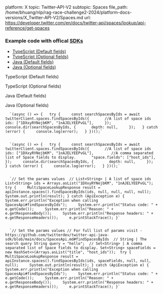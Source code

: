 platform: X
topic: Twitter-API-V2
subtopic: Spaces
file_path: /home/bhuang/nlp/rag-race-challenge2-2024/platform-docs-versions/X_Twitter-API-V2/Spaces.md
url: https://developer.twitter.com/en/docs/twitter-api/spaces/lookup/api-reference/get-spaces


### Example code with offical [SDKs](https://developer.twitter.com/en/docs/twitter-api/tools-and-libraries/sdks/overview)

* [TypeScript (Default fields)](#tab0)
* [TypeScript (Optional fields)](#tab1)
* [Java (Default fields)](#tab2)
* [Java (Optional fields)](#tab3)

TypeScript (Default fields)

TypeScript (Optional fields)

Java (Default fields)

Java (Optional fields)

      `(async () => {   try {     const searchSpacesByIds = await twitterClient.spaces.findSpacesByIds({       //A list of space ids       ids: ["1DXxyRYNejbKM", "1nAJELYEEPvGL"],     });     console.dir(searchSpacesByIds, {       depth: null,     });   } catch (error) {     console.log(error);   } })();`
    

      `(async () => {   try {     const searchSpacesByIds = await twitterClient.spaces.findSpacesByIds({       //A list of space ids       ids: ["1DXxyRYNejbKM", "1nAJELYEEPvGL"],        //A comma separated list of Space fields to display.       "space.fields": ["host_ids"],     });     console.dir(searchSpacesByIds, {       depth: null,     });   } catch (error) {     console.log(error);   } })();`
    

      `// Set the params values  // List<String> | A list of space ids List<String> ids = Arrays.asList("1DXxyRYNejbKM", "1nAJELYEEPvGL");  try {     MultiSpaceLookupResponse result = apiInstance.spaces().findSpacesByIds(ids, null, null, null, null);     System.out.println(result); } catch (ApiException e) {     System.err.println("Exception when calling SpacesApi#findSpacesByIds");     System.err.println("Status code: " + e.getCode());     System.err.println("Reason: " + e.getResponseBody());     System.err.println("Response headers: " + e.getResponseHeaders());     e.printStackTrace(); }`
    

      `// Set the params values // For full list of params visit - https://github.com/twitterdev/twitter-api-java-sdk/blob/main/docs/SpacesApi.md#findSpacesByIds  // String | The search query String query = "hello";  // Set<String> | A comma separated list of Space fields to display. Set<String> spaceFields = new HashSet<>(Arrays.asList("title", "host_ids"));  try {     MultiSpaceLookupResponse result = apiInstance.spaces().findSpacesByIds(ids, spaceFields, null, null, null);     System.out.println(result); } catch (ApiException e) {     System.err.println("Exception when calling SpacesApi#findSpacesByIds");     System.err.println("Status code: " + e.getCode());     System.err.println("Reason: " + e.getResponseBody());     System.err.println("Response headers: " + e.getResponseHeaders());     e.printStackTrace(); }`